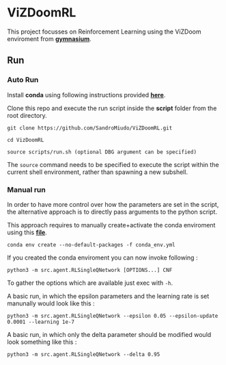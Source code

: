 # ViZDoomRL

This project focusses on Reinforcement Learning using the ViZDoom enviroment from **[gymnasium][1]**.

## Run

### Auto Run

Install **conda** using following instructions provided **[here][2]**.

Clone this repo and execute the run script inside the **script** folder from the root directory.
 
```shell
git clone https://github.com/SandroMiudo/ViZDoomRL.git

cd VizDoomRL

source scripts/run.sh (optional DBG argument can be specified) 
```

The `source` command needs to be specified to execute the script within the current shell environment, rather than spawning a new subshell.

### Manual run

In order to have more control over how the parameters are set in the script, the alternative approach is to directly pass arguments to the python script.

This approach requires to manually create+activate the conda enviroment using this **[file][3]**.

```shell
conda env create --no-default-packages -f conda_env.yml
```

If you created the conda enviroment you can now invoke following :

```shell
python3 -m src.agent.RLSingleQNetwork [OPTIONS...] CNF
```

To gather the options which are available just exec with `-h`.

A basic run, in which the epsilon parameters and the learning rate is set manunally would look like this : 

```shell
python3 -m src.agent.RLSingleQNetwork --epsilon 0.05 --epsilon-update 0.0001 --learning 1e-7
```

A basic run, in which only the delta parameter should be modified would look something like this :

```shell
python3 -m src.agent.RLSingleQNetwork --delta 0.95
```

[1]: https://vizdoom.farama.org/ "vizdoom"
[2]: https://conda.io/projects/conda/en/latest/user-guide/install/index.html "conda"
[3]: <README.md> "conda packages"